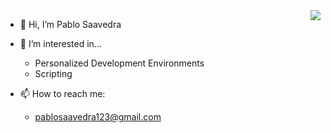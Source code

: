 <img align="right" src="https://user-images.githubusercontent.com/52180403/227694614-2d35fd52-68ce-4a1d-afba-33ad70e7cd8a.gif"/>

- 👋 Hi, I’m Pablo Saavedra

- 👀 I’m interested in...
  - Personalized Development Environments
  - Scripting

- 📫 How to reach me: 
  - pablosaavedra123@gmail.com
